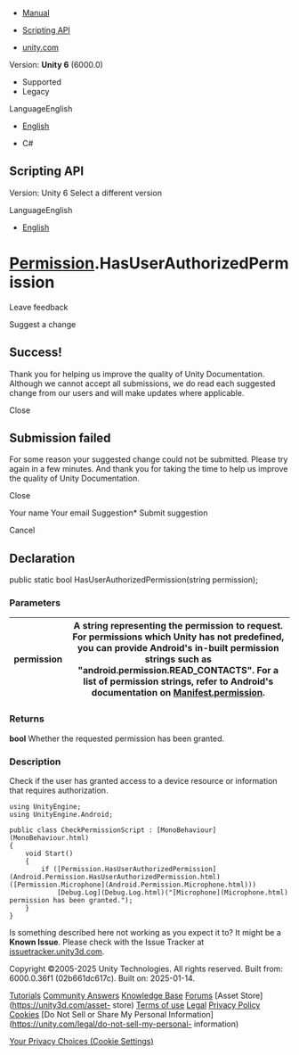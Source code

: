 [ ]()

  * [Manual](../Manual/index.html)
  * [Scripting API](../ScriptReference/index.html)

  * [unity.com](https://unity.com/)

Version: **Unity 6** (6000.0)

  * Supported
  * Legacy

LanguageEnglish

  * [English]()

  * C#

[ ](https://docs.unity3d.com)

## Scripting API

Version: Unity 6 Select a different version

LanguageEnglish

  * [English]()

#  [Permission](Android.Permission.html).HasUserAuthorizedPermission

Leave feedback

Suggest a change

## Success!

Thank you for helping us improve the quality of Unity Documentation. Although
we cannot accept all submissions, we do read each suggested change from our
users and will make updates where applicable.

Close

## Submission failed

For some reason your suggested change could not be submitted. Please <a>try
again</a> in a few minutes. And thank you for taking the time to help us
improve the quality of Unity Documentation.

Close

Your name Your email Suggestion* Submit suggestion

Cancel

[ ]()

## Declaration

public static bool HasUserAuthorizedPermission(string permission);

### Parameters

permission | A string representing the permission to request. For permissions which Unity has not predefined, you can provide Android's in-built permission strings such as "android.permission.READ_CONTACTS". For a list of permission strings, refer to Android's documentation on [ Manifest.permission](https://developer.android.com/reference/android/Manifest.permission).  
---|---  
  
### Returns

**bool** Whether the requested permission has been granted.

### Description

Check if the user has granted access to a device resource or information that
requires authorization.

    
    
    using UnityEngine;
    using UnityEngine.Android;  
      
    public class CheckPermissionScript : [MonoBehaviour](MonoBehaviour.html)
    {
        void Start()
        {
            if ([Permission.HasUserAuthorizedPermission](Android.Permission.HasUserAuthorizedPermission.html)([Permission.Microphone](Android.Permission.Microphone.html)))
                [Debug.Log](Debug.Log.html)("[Microphone](Microphone.html) permission has been granted.");
        }
    }
    

Is something described here not working as you expect it to? It might be a
**Known Issue**. Please check with the Issue Tracker at
[issuetracker.unity3d.com](https://issuetracker.unity3d.com).

Copyright ©2005-2025 Unity Technologies. All rights reserved. Built from:
6000.0.36f1 (02b661dc617c). Built on: 2025-01-14.

[Tutorials](https://unity3d.com/learn) [Community
Answers](https://answers.unity3d.com) [Knowledge
Base](https://support.unity3d.com/hc/en-us)
[Forums](https://forum.unity3d.com) [Asset Store](https://unity3d.com/asset-
store) [Terms of use](https://docs.unity3d.com/Manual/TermsOfUse.html)
[Legal](https://unity.com/legal) [Privacy
Policy](https://unity.com/legal/privacy-policy)
[Cookies](https://unity.com/legal/cookie-policy) [Do Not Sell or Share My
Personal Information](https://unity.com/legal/do-not-sell-my-personal-
information)

[Your Privacy Choices (Cookie Settings)](javascript:void\(0\);)

